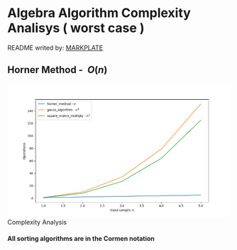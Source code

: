 

**Algebra Algorithm Complexity Analisys ( worst case )**
========================================================

README writed by: [MARKPLATE](https://github.com/cecinuga/markplate)

**Horner Method - $\ O(n)$**
----------------------------

![](./source/algebra_complexity.png)Complexity Analysis
  

  
#### All sorting algorithms are in the Cormen notation

